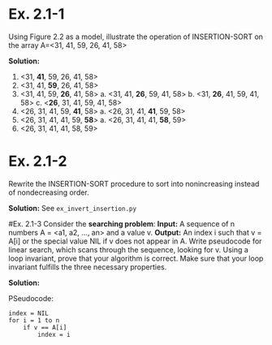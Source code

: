 # Ex. 2.1-1
Using Figure 2.2 as a model, illustrate the operation of INSERTION-SORT on the
array A=<31, 41, 59, 26, 41, 58>

**Solution:**
1. <31, **41**, 59, 26, 41, 58>
2. <31, 41, **59**, 26, 41, 58>
3. <31, 41, 59, **26**, 41, 58>
    a. <31, 41, **26**, 59, 41, 58>
    b. <31, **26**, 41, 59, 41, 58>
    c. <**26**, 31, 41, 59, 41, 58>
4. <26, 31, 41, 59, **41**, 58>
    a. <26, 31, 41, **41**, 59, 58>
5. <26, 31, 41, 41, 59, **58**>
    a. <26, 31, 41, 41, **58**, 59>
6. <26, 31, 41, 41, 58, 59>

# Ex. 2.1-2
Rewrite the INSERTION-SORT procedure to sort into nonincreasing instead of nondecreasing order.

**Solution:**
See `ex_invert_insertion.py`

#Ex. 2.1-3
Consider the **searching problem**:
**Input:** A sequence of n numbers A = <a1, a2, ..., an> and a value v.
**Output:** An index i such that v = A[i] or the special value NIL if v does not appear in A.
Write pseudocode for linear search, which scans through the sequence, looking
for v. Using a loop invariant, prove that your algorithm is correct. Make sure that
your loop invariant fulfills the three necessary properties.

**Solution:**

PSeudocode:

    index = NIL
    for i = 1 to n
        if v == A[i]
            index = i


